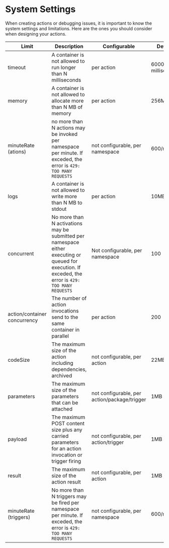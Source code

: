 # System Settings

When creating actions or debugging issues, it is important to know the system settings and limitations. Here are the ones you should consider when designing your actions.

| Limit | Description | Configurable | Default |  Range  | 
|---|---| --- | --- | --- |
| timeout | A container is not allowed to run longer than N milliseconds | per action | 60000 milliseconds | 100ms - 3000000ms  |
| memory | A container is not allowed to allocate more than N MB of memory | per action | 256MB | 128MB - 4096MB |
| minuteRate (ations)| no more than N actions may be invoked per namespace per minute. If exceded, the error is `429: TOO MANY REQUESTS` | not configurable, per namespace | 600/minute | 600/minute |
| logs | A container is not allowed to write more than N MB to stdout | per action | 10MB | 0MB - 10MB |
| concurrent | No more than N activations may be submitted per namespace either executing or queued for execution. If exceded, the error is `429: TOO MANY REQUESTS` | Not configurable, per namespace | 100 | 100 |
| action/container concurrency  | The number of action invocations send to the same container in parallel | per action | 200 |1 - 500 |
| codeSize | The maximum size of the action including dependencies, archived | not configurable, per action | 22MB | 0MB - 22MB |
| parameters | The maximum size of the parameters that can be attached | not configurable, per action/package/trigger | 1MB | 0 - 1MB |
| payload | The maximum POST content size plus any carried parameters for an action invocation or trigger firing | not configurable, per action/trigger | 1MB | 0 - 1MB |
| result | The maximum size of the action result | not configurable, per action | 1MB |  |
| minuteRate (triggers) | No more than N triggers may be fired per namespace per minute. If exceded, the error is `429: TOO MANY REQUESTS` | not configurable, per namespace | 600/minute | 600/minute |
    
    

